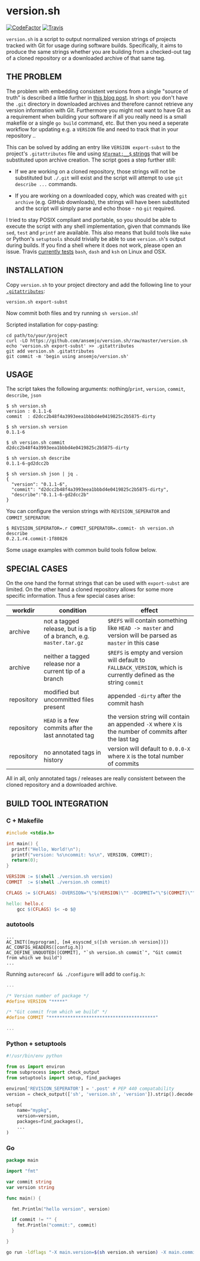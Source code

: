# version.sh

[![CodeFactor](https://www.codefactor.io/repository/github/ansemjo/version.sh/badge)](https://www.codefactor.io/repository/github/ansemjo/version.sh)
[![Travis](https://travis-ci.com/ansemjo/version.sh.svg?branch=master)](https://travis-ci.com/ansemjo/version.sh)

`version.sh` is a script to output normalized version strings of projects tracked with Git for usage
during software builds. Specifically, it aims to produce the same strings whether you are building
from a checked-out tag of a cloned repository or a downloaded archive of that same tag.

## THE PROBLEM

The problem with embedding consistent versions from a single "source of truth" is described a little
further in
[this blog post](https://semjonov.de/post/2018-10/commit-hash-replacement-in-git-archives/). In
short: you don't have the `.git` directory in downloaded archives and therefore cannot retrieve any
version information with Git. Furthermore you might not want to have Git as a requirement when
building your software if all you really need is a small makefile or a single `go build` command,
etc. But then you need a seperate workflow for updating e.g. a `VERSION` file and need to track that
in your repository ..

This can be solved by adding an entry like `VERSION export-subst` to the project's `.gitattributes`
file and using [`$Format:__$` strings](https://git-scm.com/docs/gitattributes#_creating_an_archive)
that will be substituted upon archive creation. The script goes a step further still:

- If we are working on a cloned repository, those strings will not be substituted but `./.git` will
  exist and the script will attempt to use `git describe ...` commands.

- If you are working on a downloaded copy, which was created with `git archive` (e.g. GitHub
  downloads), the strings will have been substituted and the script will simply parse and echo
  those - no `git` required.

I tried to stay POSIX compliant and portable, so you should be able to execute the script with any
shell implementation, given that commands like `sed`, `test` and `printf` are available. This also
means that build tools like `make` or Python's `setuptools` should trivially be able to use
`version.sh`'s output during builds. If you find a shell where it does not work, please open an
issue. Travis [currently tests](https://travis-ci.com/ansemjo/version.sh) `bash`, `dash` and `ksh`
on Linux and OSX.

## INSTALLATION

Copy `version.sh` to your project directory and add the following line to your
[`.gitattributes`](https://git-scm.com/docs/gitattributes):

```
version.sh export-subst
```

Now commit both files and try running `sh version.sh`!

Scripted installation for copy-pasting:

```
cd path/to/your/project
curl -LO https://github.com/ansemjo/version.sh/raw/master/version.sh
echo 'version.sh export-subst' >> .gitattributes
git add version.sh .gitattributes
git commit -m 'begin using ansemjo/version.sh'
```

## USAGE

The script takes the following arguments: nothing/`print`, `version`, `commit`, `describe`, `json`

```
$ sh version.sh
version : 0.1.1-6
commit  : d2dcc2b48f4a3993eea1bbbd4e0419825c2b5875-dirty

$ sh version.sh version
0.1.1-6

$ sh version.sh commit
d2dcc2b48f4a3993eea1bbbd4e0419825c2b5875-dirty

$ sh version.sh describe
0.1.1-6-gd2dcc2b

$ sh version.sh json | jq .
{
  "version": "0.1.1-6",
  "commit": "d2dcc2b48f4a3993eea1bbbd4e0419825c2b5875-dirty",
  "describe":"0.1.1-6-gd2dcc2b"
}
```

You can configure the version strings with `REVISION_SEPERATOR` and `COMMIT_SEPERATOR`:

```
$ REVISION_SEPERATOR=.r COMMIT_SEPERATOR=.commit- sh version.sh describe
0.2.1.r4.commit-1f80826
```

Some usage examples with common build tools follow below.

## SPECIAL CASES

On the one hand the format strings that can be used with `export-subst` are limited. On the other
hand a cloned repository allows for some more specific information. Thus a few special cases arise:

| workdir    | condition                                                            | effect                                                                                                             |
| ---------- | -------------------------------------------------------------------- | ------------------------------------------------------------------------------------------------------------------ |
| archive    | not a tagged release, but is a tip of a branch, e.g. `master.tar.gz` | `$REFS` will contain something like `HEAD -> master` and version will be parsed as `master` in this case           |
| archive    | neither a tagged release nor a current tip of a branch               | `$REFS` is empty and version will default to `FALLBACK_VERSION`, which is currently defined as the string `commit` |
| repository | modified but uncommitted files present                               | appended `-dirty` after the commit hash                                                                            |
| repository | `HEAD` is a few commits after the last annotated tag                 | the version string will contain an appended `-X` where `X` is the number of commits after the last tag             |
| repository | no annotated tags in history                                         | version will default to `0.0.0-X` where `X` is the total number of commits                                         |

All in all, only annotated tags / releases are really consistent between the cloned repository and a
downloaded archive.

## BUILD TOOL INTEGRATION

### C + Makefile

```c
#include <stdio.h>

int main() {
  printf("Hello, World!\n");
  printf("version: %s\ncommit: %s\n", VERSION, COMMIT);
  return(0);
}
```

```makefile
VERSION := $(shell ./version.sh version)
COMMIT  := $(shell ./version.sh commit)

CFLAGS := $(CFLAGS) -DVERSION="\"$(VERSION)\"" -DCOMMIT="\"$(COMMIT)\""

hello: hello.c
	gcc $(CFLAGS) $< -o $@
```

### autotools

```
...
AC_INIT([myprogram], [m4_esyscmd_s([sh version.sh version])])
AC_CONFIG_HEADERS([config.h])
AC_DEFINE_UNQUOTED([COMMIT], "`sh version.sh commit`", "Git commit from which we build")
...
```

Running `autoreconf && ./configure` will add to `config.h`:

```h
...

/* Version number of package */
#define VERSION "*****"

/* "Git commit from which we build" */
#define COMMIT "****************************************"

...
```

### Python + setuptools

```python
#!/usr/bin/env python

from os import environ
from subprocess import check_output
from setuptools import setup, find_packages

environ['REVISION_SEPERATOR'] = '.post' # PEP 440 compatability
version = check_output(['sh', 'version.sh', 'version']).strip().decode()

setup(
    name="mypkg",
    version=version,
    packages=find_packages(),
    ...
)
```

### Go

```go
package main

import "fmt"

var commit string
var version string

func main() {

  fmt.Println("hello version", version)

  if commit != "" {
    fmt.Println("commit:", commit)
  }

}
```

```sh
go run -ldflags "-X main.version=$(sh version.sh version) -X main.commit=$(sh version.sh commit)" hello.go
```
